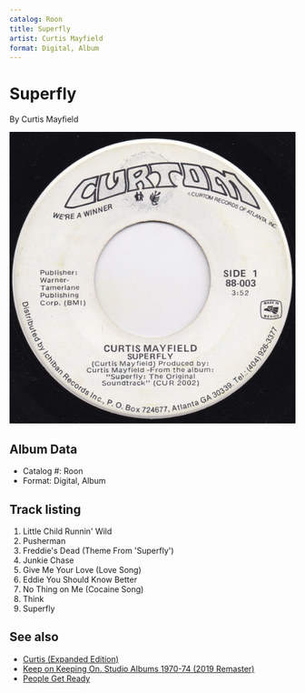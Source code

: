 ```yaml
---
catalog: Roon
title: Superfly
artist: Curtis Mayfield
format: Digital, Album
---
```


# Superfly

By Curtis Mayfield

![](../../assets/albumcovers/Curtis_Mayfield-Superfly.png)

## Album Data

- Catalog #: Roon
- Format: Digital, Album


## Track listing


1. Little Child Runnin' Wild
2. Pusherman
3. Freddie's Dead (Theme From 'Superfly')
4. Junkie Chase
5. Give Me Your Love (Love Song)
6. Eddie You Should Know Better
7. No Thing on Me (Cocaine Song)
8. Think
9. Superfly


## See also

- [Curtis (Expanded Edition)](Curtis_Expanded_Edition.md)
- [Keep on Keeping On. Studio Albums 1970-74 (2019 Remaster)](Keep_on_Keeping_On_Studio_Albums_1970-74_2019_Remaster.md)
- [People Get Ready](People_Get_Ready-_The_Best_Of_The_Impressions_Featuring_Curtis_Mayfield_1961_-_1968.md)

